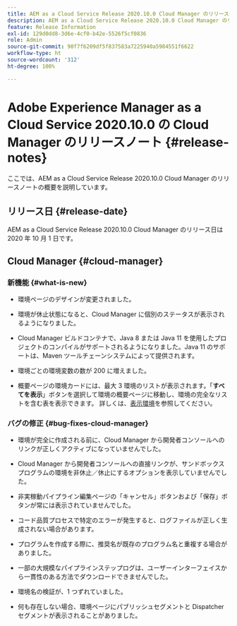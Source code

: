 ```yaml
---
title: AEM as a Cloud Service Release 2020.10.0 Cloud Manager のリリースノート
description: AEM as a Cloud Service Release 2020.10.0 Cloud Manager のリリースノート
feature: Release Information
exl-id: 129d0dd8-3d6e-4cf0-b42e-5526f5cf0836
role: Admin
source-git-commit: 90f7f6209df5f837583a7225940a5984551f6622
workflow-type: ht
source-wordcount: '312'
ht-degree: 100%

---
```


# Adobe Experience Manager as a Cloud Service 2020.10.0 の Cloud Manager のリリースノート {#release-notes}

ここでは、AEM as a Cloud Service Release 2020.10.0 Cloud Manager のリリースノートの概要を説明しています。

## リリース日 {#release-date}

AEM as a Cloud Service Release 2020.10.0 Cloud Manager のリリース日は 2020 年 10 月 1 日です。

## Cloud Manager {#cloud-manager}

### 新機能 {#what-is-new}

* 環境ページのデザインが変更されました。

* 環境が休止状態になると、Cloud Manager に個別のステータスが表示されるようになりました。

* Cloud Manager ビルドコンテナで、Java 8 または Java 11 を使用したプロジェクトのコンパイルがサポートされるようになりました。Java 11 のサポートは、Maven ツールチェーンシステムによって提供されます。

* 環境ごとの環境変数の数が 200 に増えました。

* 概要ページの環境カードには、最大 3 環境のリストが表示されます。「**すべてを表示**」ボタンを選択して環境の概要ページに移動し、環境の完全なリストを含む表を表示できます。
詳しくは、[表示環境](/help/implementing/cloud-manager/manage-environments.md#viewing-environment)を参照してください。


### バグの修正 {#bug-fixes-cloud-manager}

* 環境が完全に作成される前に、Cloud Manager から開発者コンソールへのリンクが正しくアクティブになっていませんでした。

* Cloud Manager から開発者コンソールへの直接リンクが、サンドボックスプログラムの環境を非休止／休止にするオプションを表示していませんでした。

* 非実稼動パイプライン編集ページの「キャンセル」ボタンおよび「保存」ボタンが常には表示されていませんでした。

* コード品質プロセスで特定のエラーが発生すると、ログファイルが正しく生成されない場合があります。

* プログラムを作成する際に、推奨名が既存のプログラム名と重複する場合がありました。

* 一部の大規模なパイプラインステップログは、ユーザーインターフェイスから一貫性のある方法でダウンロードできませんでした。

* 環境名の検証が、1 つずれていました。

* 何も存在しない場合、環境ページにパブリッシュセグメントと Dispatcher セグメントが表示されることがありました。
